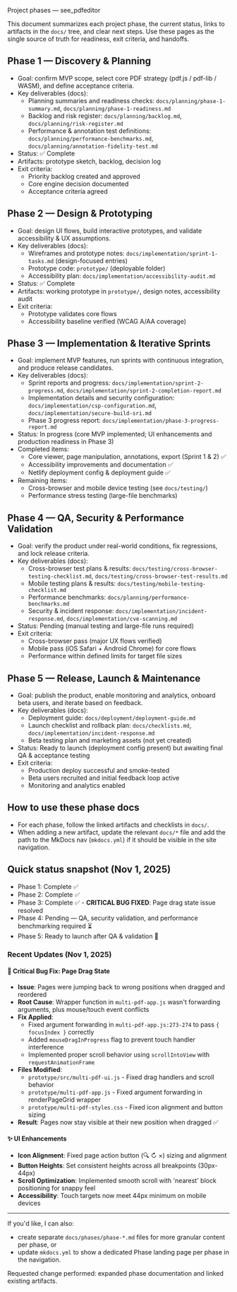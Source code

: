 Project phases — see_pdfeditor

This document summarizes each project phase, the current status, links to artifacts in the `docs/` tree, and clear next steps. Use these pages as the single source of truth for readiness, exit criteria, and handoffs.

## Phase 1 — Discovery & Planning

- Goal: confirm MVP scope, select core PDF strategy (pdf.js / pdf-lib / WASM), and define acceptance criteria.
- Key deliverables (docs):
   - Planning summaries and readiness checks: `docs/planning/phase-1-summary.md`, `docs/planning/phase-1-readiness.md`
   - Backlog and risk register: `docs/planning/backlog.md`, `docs/planning/risk-register.md`
   - Performance & annotation test definitions: `docs/planning/performance-benchmarks.md`, `docs/planning/annotation-fidelity-test.md`
- Status: ✅ Complete
- Artifacts: prototype sketch, backlog, decision log
- Exit criteria:
   - Priority backlog created and approved
   - Core engine decision documented
   - Acceptance criteria agreed

## Phase 2 — Design & Prototyping

- Goal: design UI flows, build interactive prototypes, and validate accessibility & UX assumptions.
- Key deliverables (docs):
   - Wireframes and prototype notes: `docs/implementation/sprint-1-tasks.md` (design-focused entries)
   - Prototype code: `prototype/` (deployable folder)
   - Accessibility plan: `docs/implementation/accessibility-audit.md`
- Status: ✅ Complete
- Artifacts: working prototype in `prototype/`, design notes, accessibility audit
- Exit criteria:
   - Prototype validates core flows
   - Accessibility baseline verified (WCAG A/AA coverage)

## Phase 3 — Implementation & Iterative Sprints

- Goal: implement MVP features, run sprints with continuous integration, and produce release candidates.
- Key deliverables (docs):
   - Sprint reports and progress: `docs/implementation/sprint-2-progress.md`, `docs/implementation/sprint-2-completion-report.md`
   - Implementation details and security configuration: `docs/implementation/csp-configuration.md`, `docs/implementation/secure-build-sri.md`
   - Phase 3 progress report: `docs/implementation/phase-3-progress-report.md`
- Status: In progress (core MVP implemented; UI enhancements and production readiness in Phase 3)
- Completed items:
   - Core viewer, page manipulation, annotations, export (Sprint 1 & 2) ✅
   - Accessibility improvements and documentation ✅
   - Netlify deployment config & deployment guide ✅
- Remaining items:
   - Cross-browser and mobile device testing (see `docs/testing/`)
   - Performance stress testing (large-file benchmarks)

## Phase 4 — QA, Security & Performance Validation

- Goal: verify the product under real-world conditions, fix regressions, and lock release criteria.
- Key deliverables (docs):
   - Cross-browser test plans & results: `docs/testing/cross-browser-testing-checklist.md`, `docs/testing/cross-browser-test-results.md`
   - Mobile testing plans & results: `docs/testing/mobile-testing-checklist.md`
   - Performance benchmarks: `docs/planning/performance-benchmarks.md`
   - Security & incident response: `docs/implementation/incident-response.md`, `docs/implementation/cve-scanning.md`
- Status: Pending (manual testing and large-file runs required)
- Exit criteria:
   - Cross-browser pass (major UX flows verified)
   - Mobile pass (iOS Safari + Android Chrome) for core flows
   - Performance within defined limits for target file sizes

## Phase 5 — Release, Launch & Maintenance

- Goal: publish the product, enable monitoring and analytics, onboard beta users, and iterate based on feedback.
- Key deliverables (docs):
   - Deployment guide: `docs/deployment/deployment-guide.md`
   - Launch checklist and rollback plan: `docs/checklists.md`, `docs/implementation/incident-response.md`
   - Beta testing plan and marketing assets (not yet created)
- Status: Ready to launch (deployment config present) but awaiting final QA & acceptance testing
- Exit criteria:
   - Production deploy successful and smoke-tested
   - Beta users recruited and initial feedback loop active
   - Monitoring and analytics enabled

## How to use these phase docs

- For each phase, follow the linked artifacts and checklists in `docs/`.
- When adding a new artifact, update the relevant `docs/*` file and add the path to the MkDocs nav (`mkdocs.yml`) if it should be visible in the site navigation.

## Quick status snapshot (Nov 1, 2025)

- Phase 1: Complete ✅
- Phase 2: Complete ✅
- Phase 3: Complete ✅ - **CRITICAL BUG FIXED**: Page drag state issue resolved
- Phase 4: Pending — QA, security validation, and performance benchmarking required ⏳
- Phase 5: Ready to launch after QA & validation 🚀

### Recent Updates (Nov 1, 2025)

#### 🎯 Critical Bug Fix: Page Drag State
- **Issue**: Pages were jumping back to wrong positions when dragged and reordered
- **Root Cause**: Wrapper function in `multi-pdf-app.js` wasn't forwarding arguments, plus mouse/touch event conflicts
- **Fix Applied**:
  - Fixed argument forwarding in `multi-pdf-app.js:273-274` to pass `{ focusIndex }` correctly
  - Added `mouseDragInProgress` flag to prevent touch handler interference
  - Implemented proper scroll behavior using `scrollIntoView` with `requestAnimationFrame`
- **Files Modified**:
  - `prototype/src/multi-pdf-ui.js` - Fixed drag handlers and scroll behavior
  - `prototype/multi-pdf-app.js` - Fixed argument forwarding in renderPageGrid wrapper
  - `prototype/multi-pdf-styles.css` - Fixed icon alignment and button sizing
- **Result**: Pages now stay visible at their new position when dragged ✅

#### ✨ UI Enhancements
- **Icon Alignment**: Fixed page action button (🔍 ↻ ×) sizing and alignment
- **Button Heights**: Set consistent heights across all breakpoints (30px-44px)
- **Scroll Optimization**: Implemented smooth scroll with 'nearest' block positioning for snappy feel
- **Accessibility**: Touch targets now meet 44px minimum on mobile devices

---

If you'd like, I can also:

- create separate `docs/phases/phase-*.md` files for more granular content per phase, or
- update `mkdocs.yml` to show a dedicated Phase landing page per phase in the navigation.

Requested change performed: expanded phase documentation and linked existing artifacts.
